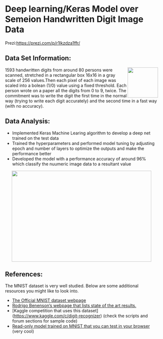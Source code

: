 # Deep learning/Keras Model over Semeion Handwritten Digit Image Data

Prezi:https://prezi.com/p/r1lkzdza1ffr/

## Data Set Information: ##
<img align="right" width="100" height="100" src="https://archive.ics.uci.edu/ml/assets/MLimages/Large178.jpg">

1593 handwritten digits from around 80 persons were scanned, stretched in a rectangular box 16x16 in a gray scale of 256 values.Then each pixel of each image was scaled into a bolean (1/0) value using a fixed threshold. 
Each person wrote on a paper all the digits from 0 to 9, twice. The commitment was to write the digit the first time in the normal way (trying to write each digit accurately) and the second time in a fast way (with no accuracy). 

## Data Analysis: ##
* Implemented Keras Machine Learing algorithm to develop a deep net trained on the test data
* Trained the hyperparameters and performed model tuning by adjusting epoch and number of layers to optimize the outputs and make the performance better
* Developed the model with a performance accuracy of around 96% which classify the nuumeric image data to a resultant value


<p align="center">
  <img width="460" height="300" src="https://3qeqpr26caki16dnhd19sv6by6v-wpengine.netdna-ssl.com/wp-content/uploads/2016/05/Examples-from-the-MNIST-dataset.png">
</p>


## References: ##

The MNIST dataset is very well studied. Below are some additional resources you might like to look into.

* [The Official MNIST dataset webpage](https://archive.ics.uci.edu/ml/datasets/semeion+handwritten+digit)
* [Rodrigo Benenson’s webpage that lists state of the art results.](http://rodrigob.github.io/are_we_there_yet/build/classification_datasets_results.html#4d4e495354)
* [Kaggle competition that uses this dataset] (https://www.kaggle.com/c/digit-recognizer) (check the scripts and forum sections for sample code)
* [Read-only model trained on MNIST that you can test in your browser](http://myselph.de/neuralNet.html) (very cool)

